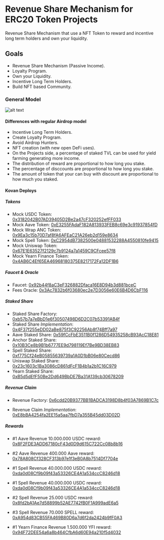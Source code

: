 # Revenue Share Mechanism for ERC20 Token Projects

Revenue Share Mechanism that use a NFT Token to reward and incentive long term holders and own your liquidity. 

## Goals
- Revenue Share Mechanism (Passive Income).
- Loyalty Program.
- Own your Liquidity.
- Incentive Long Term Holders.
- Build NFT based Community.

### General Model

![alt text](https://github.com/NimrodHunter/Revenue-Share-NTF/blob/master/proposal/diagrams/rs2.png?raw=true)

#### Differences with regular Airdrop model 

- Incentive Long Term Holders.
- Create Loyalty Program.
- Avoid Airdrop Hunters.
- NFT creation (with new open DeFi uses).
- On the Projects side, a percentage of staked TVL can be used for yield farming generating more income.
- The distribution of reward are proportional to how long you stake.
- The percentage of disccounts are proportional to how long you stake.
- The amount of token that your can buy with discount are proportional to how much you staked.


#### Kovan Deploys
##### Tokens

- Mock USDC Token: [0x3182042B07AD39405D2Be2a47cF320252efFF033](0x3182042B07AD39405D2Be2a47cF320252efFF033)
- Mock Aave Token: [0xE3255FAdaF182A813933FEB8c69e3c91937854fD](https://kovan.etherscan.io/address/0xE3255FAdaF182A813933FEB8c69e3c91937854fD)
- Mock Wrap ANC Token: [0x9Ea3c15b70D7af8fA6AFEaC21A26eb2d159e8634](0x9Ea3c15b70D7af8fA6AFEaC21A26eb2d159e8634)
- Mock Spell Token: [0xC2954dB7382500e04881532288A4550810fe9415](0xC2954dB7382500e04881532288A4550810fe9415)
- Mock Uniswap Token: [0x67E1E63527f2129c7b9124a7a1459C9CFcee57f8](0x67E1E63527f2129c7b9124a7a1459C9CFcee57f8)
- Mock Yearn Finance Token: [0x4AB6C4Ef65EA46968180375E8217172Fa12DF1B6](0x4AB6C4Ef65EA46968180375E8217172Fa12DF1B6)

##### Faucet & Oracle
- Faucet: [0x92b44f8aC3eF326882Dfaca16E8D94b3d881bceC](https://kovan.etherscan.io/address/0x92b44f8aC3eF326882Dfaca16E8D94b3d881bceC)
- Fees Oracle: [0x3Ac7832b6f03680ec2e7D3056e60E6B4D6CbF116](https://kovan.etherscan.io/address/0x30A879399cb300E4f32d1fCEFf4F7dAbcE79dE8f)

##### Staked Share
- Staked Share Factory: [0xb57b7a7eBbD1e6f30507498D6D2C07b53391AB4f](https://kovan.etherscan.io/address/0xb57b7a7eBbD1e6f30507498D6D2C07b53391AB4f)
- Staked Share *Implementation*: [0x4F37f255eDD02aBe875f3C92256Ab8f74Bff7a97](https://kovan.etherscan.io/address/0x4F37f255eDD02aBe875f3C92256Ab8f74Bff7a97)
- Aave Staked Share: [0x59fCcFbE3511B0f1286D54935258cB93AcC18E81](https://kovan.etherscan.io/address/0x59fCcFbE3511B0f1286D54935258cB93AcC18E81)
- Anchor Staked Share: [0x10B3Ce8b9B1b6777EE9d798119Ef7Be9BD38EB83](https://kovan.etherscan.io/address/0x10B3Ce8b9B1b6777EE9d798119Ef7Be9BD38EB83)
- Spell Staked Share: [0xf775Cf24eB05855639739a1A0D1bB06e80Cecd86](https://kovan.etherscan.io/address/0xf775Cf24eB05855639739a1A0D1bB06e80Cecd86)
- Uniswap Staked Share: [0x23c1603c1Ba3086cD861dFcF1B4b1a2b1C16C979](https://kovan.etherscan.io/address/0x23c1603c1Ba3086cD861dFcF1B4b1a2b1C16C979)
- Yearn Staked Share: [0xB5d5dEfF50Be2Dd649BbDE7Ba31A139cb30678209](https://kovan.etherscan.io/address/0xB5d5dEfF50Be2Dd649BbDE7Ba31A139cb3067820)

##### Revenue Claim

- Revenue Factory: [0x6cdd20B9377BB1BADCA3198D8b4f03A7869B1C7c](https://kovan.etherscan.io/address/0x6cdd20B9377BB1BADCA3198D8b4f03A7869B1C7c)

- Revenue Claim *Implementation*: [0xE8bBA4254fa2EE15a5aa7fbD7a355B45dd03D02D](https://kovan.etherscan.io/address/0xE8bBA4254fa2EE15a5aa7fbD7a355B45dd03D02D7)


##### Rewards

- #1 Aave Revenue 10.000.000 USDC reward: [0x8F2FDE3ADD67180cF43d0D9d615C722Cc08b8b16](https://kovan.etherscan.io/address/0x8F2FDE3ADD67180cF43d0D9d615C722Cc08b8b16)

- #2 Aave Revenue 400.000 Aave reward: [0x78A808Cf328CF313b97e1f3eB0A8b7514Df7704e](https://kovan.etherscan.io/address/0x78A808Cf328CF313b97e1f3eB0A8b7514Df7704e)

- #1 Spell Revenue 40.000.000 USDC reward: [0xda0d08Cf9b09f43a53326CE4A1a534ccC8246d18](https://kovan.etherscan.io/address/0xda0d08Cf9b09f43a53326CE4A1a534ccC8246d18)

- #1 Spell Revenue 40.000.000 USDC reward: [0xda0d08Cf9b09f43a53326CE4A1a534ccC8246d18](https://kovan.etherscan.io/address/0xda0d08Cf9b09f43a53326CE4A1a534ccC8246d18)

- #2 Spell Revenue 25.000 USDC reward: [0x8fd2bA1Ae7d58899b52AE7742fB0F1A999adE6a5](https://kovan.etherscan.io/address/0x8fd2bA1Ae7d58899b52AE7742fB0F1A999adE6a5)

- #3 Spell Revenue 70.000 SPELL reward: [0xA954d83CB55FA469B80D6a7d6f2da2424b9fF0A3](https://kovan.etherscan.io/address/0xA954d83CB55FA469B80D6a7d6f2da2424b9fF0A3)

- #1 Yearn Finance Revenue 1.500.000 YFI reward: [0x94F72DEE54a6a8b464CfbA6d60E94a210f5d4032](https://kovan.etherscan.io/address/0x94F72DEE54a6a8b464CfbA6d60E94a210f5d4032)

